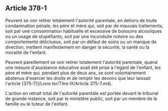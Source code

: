 Article 378-1
----
Peuvent se voir retirer totalement l'autorité parentale, en dehors de toute
condamnation pénale, les père et mère qui, soit par de mauvais traitements, soit
par une consommation habituelle et excessive de boissons alcooliques ou un usage
de stupéfiants, soit par une inconduite notoire ou des comportements délictueux,
soit par un défaut de soins ou un manque de direction, mettent manifestement en
danger la sécurité, la santé ou la moralité de l'enfant.

Peuvent pareillement se voir retirer totalement l'autorité parentale, quand une
mesure d'assistance éducative avait été prise à l'égard de l'enfant, les père et
mère qui, pendant plus de deux ans, se sont volontairement abstenus d'exercer
les droits et de remplir les devoirs que leur laissait l'article [375-7](/Livre Ier/Titre IX/Article 375-7.md).

L'action en retrait total de l'autorité parentale est portée devant le tribunal
de grande instance, soit par le ministère public, soit par un membre de la
famille ou le tuteur de l'enfant.

